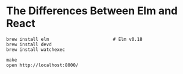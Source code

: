 # The Differences Between Elm and React

```shell
brew install elm                        # Elm v0.18
brew install devd
brew install watchexec

make
open http://localhost:8000/
```
